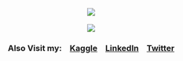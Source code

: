 <div align="center">
  <a href="https://github.com/emnopal">
    <img align="center" src="https://github-readme-stats.vercel.app/api/top-langs/?username=emnopal&layout=compact&hide=jupyter%notebook,pascal,m,tex,html,blade&langs_count=10&theme=github_dark&show_icons=true" />
  </a><br><br>
  <a href="https://github.com/emnopal">
    <img align="center" src="https://github-readme-stats.vercel.app/api?username=emnopal&count_private=true&show_icons=true&theme=github_dark" />
  </a>
</div>

<div align="center">
  <h3>Also Visit my:&emsp;<a href="https://kaggle.com">Kaggle</a>&emsp;<a href="https://linkedin.com">LinkedIn</a>&emsp;<a href="https://twitter.com">Twitter</a></h3>
</div>




